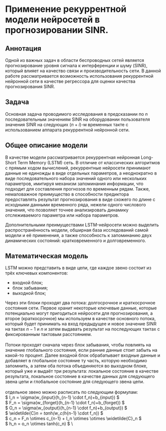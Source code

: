 # Применение рекуррентной модели нейросетей в прогнозировании SINR.

## Аннотация

Одной из важных задач в области беспроводных сетей является прогнозирование уровня сигнала к интерференции и шуму (SINR), который влияет на качество связи и производительность сети. 
В данной работе рассматривается возможность использования рекуррентной нейронной сети в качестве регрессора для оценки качества прогнозирования SINR.

## Задача

Основная задача проводимого исследования в предсказании по $n$ последовательным значениям SINR на оборудовании пользователя значения SINR на следующих $(n+i)$-м временных такте с использованием аппарата рекуррентной нейронной сети.

## Общее описание модели

В качестве модели рассматривается рекуррентная нейронная Long-Short Term Memory (LSTM) сеть. В отличие от классических алгоритмов с прямым ходом вычислений, рекуррентные нейросети принимают данные не единожды в виде отдельных параметров, а неоднократно в виде последовательного набора значений одного или нескольких параметров, имитируя механизм запоминания информации, что подходит для составления прогнозов по временным рядам. Также, немаловажное преимущество в способности предиктора предоставлять результат прогнозирования в виде схожего по длине с исходными данными временного ряда, нежели одного числового значения, что позволяет точнее анализировать динамику отслеживаемого параметра или набора параметров.

Дополнительными преимуществами LSTM-нейросети можно выделить распространённость модели, обширная база исследований самой модели и её применения, а также способность к запоминанию двух динамических состояний: кратковременного и долговременного.

## Математическая модель

LSTM можно представить в виде цепи, где каждое звено состоит из трёх ключевых компонентов:
- входной блок;
- блок забывания;
- выходной блок;

Через эти блоки проходят два потока: долгосрочное и краткосрочное состояния сети. Первое хранит некоторые ключевые данные, которые потенциально могут пригодиться нейросети для прогнозирования, а второе (краткосрочное) мы используем в качестве основного потока, который будет принимать на вход предыдущее и новое значение SINR на тактах $n-1$ и $n$ и затем выдавать результат на последующих тактах с фиксированным тактовым расстоянием. \
\
Потоки проходят сначала через блок забывания, чтобы повлиять на значение глобального состояния, если ранние данные стоит забыть на какой-то процент. Далее входной блок обрабатывает входные данные и добавляет в глобальное состояние ту часть, которую необходимо запомнить, а затем оба потока объединяются во выходном блоке, который уже и выдаёт три результата: локальное состояние в качестве результата, локальное состояние в качестве данных для следующего звена цепи и глобальное состояние для следующего звена цепи. \
\
отдельное звено можно расписать по следующим формулам: \
$ I_n = \sigma(w_{input}(h_{n-1} \cdot f_n)+b_{input}) $ \
$ F_n = \sigma(w_{forget}(h_{n-1} \cdot f_n)+b_{forget}) $ \
$ O_n = \sigma(w_{output}(h_{n-1} \cdot f_n)+b_{output}) $ \
$ \widetilde{C}_n = tanh(w_c(h_{n-1} \cdot f_n)) $ \
$ c_n = F_n \otimes c_{n-1} + I_n \otimes \otimes \widetilde{C}_n $ \
$ h_n = o_n \otimes tanh(c_n) $ \
